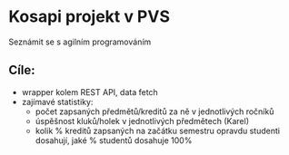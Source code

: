 # Kosapi projekt v PVS


Seznámit se s agilním programováním

## Cíle:

- wrapper kolem REST API, data fetch
- zajímavé statistiky:
  - počet zapsaných předmětů/kreditů za ně v jednotlivých ročníků
  - úspěšnost kluků/holek v jednotlivých předmětech (Karel)
  - kolik % kreditů zapsaných na začátku semestru opravdu studenti dosahují, jaké % studentů dosahuje 100%

